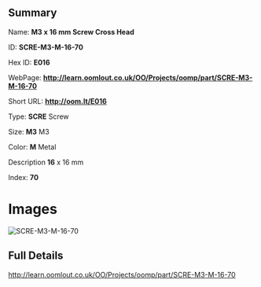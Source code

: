 

## Summary
 
Name: __M3 x 16 mm Screw Cross Head__

ID: __SCRE-M3-M-16-70__

Hex ID: __E016__

WebPage: __http://learn.oomlout.co.uk/OO/Projects/oomp/part/SCRE-M3-M-16-70__

Short URL: __http://oom.lt/E016__


Type: __SCRE__ Screw 

Size: __M3__ M3 

Color: __M__ Metal 

Description __16__ x 16 mm 

Index: __70__


 # Images
![SCRE-M3-M-16-70](http://oomlout.com/oomp-gen/parts/SCRE-M3-M-16-70/SCRE-M3-M-16-70_420.jpg)



 ## Full Details

 http://learn.oomlout.co.uk/OO/Projects/oomp/part/SCRE-M3-M-16-70














